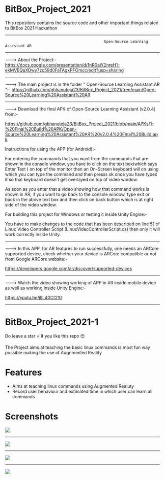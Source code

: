 # BitBox_Project_2021
This repository contains the source code and other important things related to BitBox 2021 Hackathon 

------------------------------------------------------------------------------------------------------------------------------------------------------

                                                 Open-Source Learning Assistant AR

------------------------------------------------------------------------------------------------------------------------------------------------------


--->  About the Project:-  https://docs.google.com/presentation/d/1nR0aiY2nreH1-ekMVEQaXDwy7zc59d0FaTAgxPFOmcc/edit?usp=sharing


--------------------------------------------------------------------------------------------------------------------------------------------------------

--->
The main project is in the folder " Open-Source Learning Assistant AR ":-   https://github.com/gbhanuteja23/BitBox_Project_2021/tree/main/Open-Source%20Learning%20Assistant%20AR


--------------------------------------------------------------------------------------------------------------------------------------------------------


---> Download the final APK of Open-Source Learning Assistant (v2.0.4) from:-

https://github.com/gbhanuteja23/BitBox_Project_2021/blob/main/APKs/1-%20Final%20Build%20APK/Open-Source%20Learning%20Assistant%20AR%20v2.0.4%20Final%20Build.apk



Instructions for using the APP (for Android):-

For entering the commands that you want from the commands that are shown in the console window, you have to click on the text box(which says Enter Text ) on top of the monitor then an On-Screen keyboard will on using which you can type the command and then presss ok once you have typed it so that keyboard doesn't get overlayed on top of video
window. 

As soon as you enter that a video showing how that command works is shown in AR, if you want to go back to the console window, 
type exit or back in the above text box and then click on back button which is at right side of the video window.  


For building this project for Windows or testing it inside Unity Engine:-

You have to make changes to the code that has been described on line 51 of Linux Video Controller Script (LinuxVideoControllerScript.cs) then only it will work
correctly inside Unity.  


--------------------------------------------------------------------------------------------------------------------------------------------------------


--->  In this APP, for AR features to run successfully, one needs an ARCore supported device, check whether your device is ARCore compatible or not from Google ARCore website:-

https://developers.google.com/ar/discover/supported-devices

--------------------------------------------------------------------------------------------------------------------------------------------------------


--->  Watch the video showing working of APP in AR inside mobile device as well as working inside Unity Engine:-

https://youtu.be/jIlL40Cf2f0

--------------------------------------------------------------------------------------------------------------------------------------------------------


# BitBox_Project_2021-1     
Do leave a star :star: if you like this repo :blush:     

The Project aims at teaching the basic linux commands is most fun way possible making the use of Augnmented Reality     

# Features
* Aims at teaching linux commands using Augmented Realuty
* Record user behaviour and extimated time in which user can learn all commands     


# Screenshots    

<img src="https://github.com/gbhanuteja23/BitBox_Project_2021/blob/main/Videos%20and%20Pictures/New%20folder/1.png"/>      
<hr/>
<img src="https://github.com/gbhanuteja23/BitBox_Project_2021/blob/main/Videos%20and%20Pictures/Project%20Pictures-1.png"/>    
 <hr/>
<img src="https://github.com/gbhanuteja23/BitBox_Project_2021/blob/main/Videos%20and%20Pictures/New%20folder/2.png"/>  
 <hr/>
<img src="https://github.com/gbhanuteja23/BitBox_Project_2021/blob/main/Videos%20and%20Pictures/New%20folder/5.png"/> 
